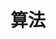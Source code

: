 ---
home: true
icon: home
title: 算法
heroImage: /homes/sf.jpg
heroText: 算法总结
tagline: 十大排序排序
actions:

features:

  - title: 十大经典排序算法最强总结
    details: 选择、插入、冒泡
    link: /算法/十大经典排序算法最强总结.md


copyright: false
---